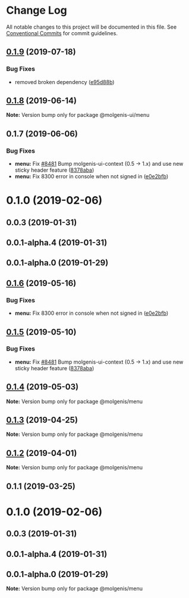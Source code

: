 # Change Log

All notable changes to this project will be documented in this file.
See [Conventional Commits](https://conventionalcommits.org) for commit guidelines.

## [0.1.9](https://github.com/molgenis/molgenis-frontend/compare/@molgenis-ui/menu@0.1.8...@molgenis-ui/menu@0.1.9) (2019-07-18)


### Bug Fixes

* removed broken dependency ([e95d88b](https://github.com/molgenis/molgenis-frontend/commit/e95d88b))





## [0.1.8](https://github.com/molgenis/molgenis-frontend/compare/@molgenis-ui/menu@0.1.7...@molgenis-ui/menu@0.1.8) (2019-06-14)

**Note:** Version bump only for package @molgenis-ui/menu





## 0.1.7 (2019-06-06)


### Bug Fixes

* **menu:** Fix [#8481](https://github.com/molgenis/molgenis-frontend/issues/8481) Bump molgenis-ui-context (0.5 -> 1.x) and use new sticky header feature ([8378aba](https://github.com/molgenis/molgenis-frontend/commit/8378aba))
* **menu:** Fix 8300 error in console when not signed in ([e0e2bfb](https://github.com/molgenis/molgenis-frontend/commit/e0e2bfb))



# 0.1.0 (2019-02-06)



## 0.0.3 (2019-01-31)



## 0.0.1-alpha.4 (2019-01-31)



## 0.0.1-alpha.0 (2019-01-29)





## [0.1.6](https://github.com/molgenis/molgenis-frontend/compare/@molgenis/menu@0.1.5...@molgenis/menu@0.1.6) (2019-05-16)


### Bug Fixes

* **menu:** Fix 8300 error in console when not signed in ([e0e2bfb](https://github.com/molgenis/molgenis-frontend/commit/e0e2bfb))





## [0.1.5](https://github.com/molgenis/molgenis-frontend/compare/@molgenis/menu@0.1.4...@molgenis/menu@0.1.5) (2019-05-10)


### Bug Fixes

* **menu:** Fix [#8481](https://github.com/molgenis/molgenis-frontend/issues/8481) Bump molgenis-ui-context (0.5 -> 1.x) and use new sticky header feature ([8378aba](https://github.com/molgenis/molgenis-frontend/commit/8378aba))





## [0.1.4](https://github.com/molgenis/molgenis-frontend/compare/@molgenis/menu@0.1.3...@molgenis/menu@0.1.4) (2019-05-03)

**Note:** Version bump only for package @molgenis/menu





## [0.1.3](https://github.com/molgenis/molgenis-frontend/compare/@molgenis/menu@0.1.2...@molgenis/menu@0.1.3) (2019-04-25)

**Note:** Version bump only for package @molgenis/menu





## [0.1.2](https://github.com/molgenis/molgenis-frontend/compare/@molgenis/menu@0.1.1...@molgenis/menu@0.1.2) (2019-04-01)

**Note:** Version bump only for package @molgenis/menu





## 0.1.1 (2019-03-25)



# 0.1.0 (2019-02-06)



## 0.0.3 (2019-01-31)



## 0.0.1-alpha.4 (2019-01-31)



## 0.0.1-alpha.0 (2019-01-29)

**Note:** Version bump only for package @molgenis/menu
